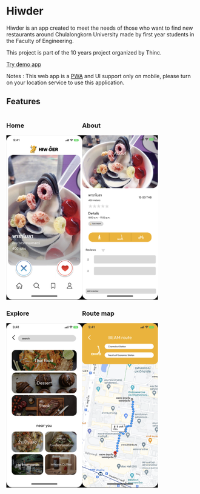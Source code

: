 # Hiwder

Hiwder is an app created to meet the needs of those who want to find new restaurants around Chulalongkorn University made by first year students in the Faculty of Engineering.

This project is part of the 10 years project organized by Thinc.

[Try demo app](https://hiwder-3eec7.web.app/)

Notes : This web app is a [PWA](https://medium.com/@blockchain_simplified/what-is-a-pwa-an-intro-to-progressive-web-apps-3f280071f909) and UI support only on mobile, please turn on your location service to use this application.

## Features

<div style="display: grid; grid-template-columns: 200px 200px; grid-row: auto auto;">
	<div>
		<h3>Home</h3>
		<img src="https://github.com/Hiwder/.github/blob/main/app-ui/home.png" width="200">
	</div>
	<div>
		<h3>About</h3>
		<img src="https://github.com/Hiwder/.github/blob/main/app-ui/about.png" width="200">
	</div>
	<div>
		<h3>Explore</h3>
		<img src="https://github.com/Hiwder/.github/blob/main/app-ui/explore.png" width="200">
	</div>
	<div>
		<h3>Route map</h3>
		<img src="https://github.com/Hiwder/.github/blob/main/app-ui/map%20route.png" width="200">
	</div>
</div>
